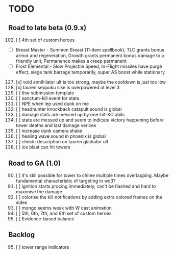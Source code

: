# TODO

## Road to late beta (0.9.x)

102. [ ] 4th set of custom heroes
  - [ ] Breast Master - Summon Breast (11-item spellbook), TLC grants bonus armor and regeneration, Growth grants permanent bonus damage to a friendly unit, Permanence makes a creep permanent
  - [ ] Frost Elemental - Slow Projectile Speed, In-Flight missiles have purge effect, siege tank barrage temporarily, super AS boost while stationary
127. [x] void annihilator ult is too strong, maybe the cooldown is just too low
135. [x] tauren seppuku sike is overpowered at level 3
136. [ ] thw submission template
139. [ ] sanctum-kill event for stats
140. [ ] NPE when lep used dunk on me
141. [ ] headhunter knockback catapult sound is global
142. [ ] damage stats are messed up by one-hit-KO abils
143. [ ] stats are messed up and seem to indicate victory happening before tower deaths and last damage verices
144. [ ] increase dunk camera shake
145. [ ] healing wave sound in phoenix is global
146. [ ] check: description on tauren gladiator ult
147. [ ] ice blast can hit towers

## Road to GA (1.0)

90. [ ] it's still possible for tower to chime multiple times overlapping. Maybe fundamental characteristic of targeting in wc3?
99. [ ] ignition starts procing immediately, can't be flashed and hard to maximise the damage
106. [ ] colorise the kill notifications by adding extra colored frames on the sides
120. [ ] mongo seems weak with W cast animation
137. [ ] 5th, 6th, 7th, and 8th set of custom heroes
138. [ ] Evidence-based balance

## Backlog

95. [ ] tower range indicators
